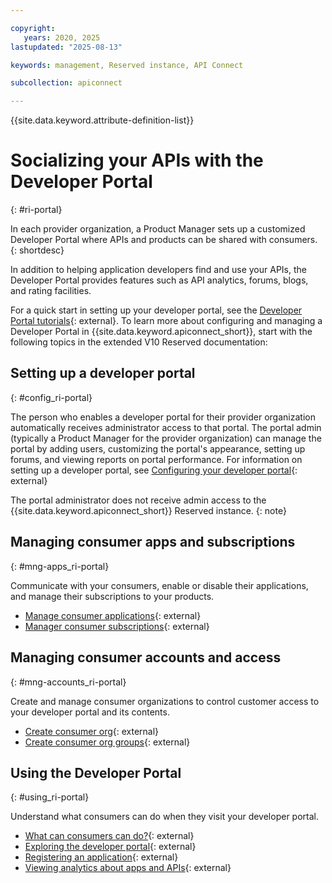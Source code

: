 ```yaml
---

copyright:
   years: 2020, 2025
lastupdated: "2025-08-13"

keywords: management, Reserved instance, API Connect

subcollection: apiconnect

---
```


{{site.data.keyword.attribute-definition-list}}

# Socializing your APIs with the Developer Portal
{: #ri-portal}

In each provider organization, a Product Manager sets up a customized Developer Portal where APIs and products can be shared with consumers.
{: shortdesc}

In addition to helping application developers find and use your APIs, the Developer Portal provides features such as API analytics, forums, blogs, and rating facilities.

For a quick start in setting up your developer portal, see the [Developer Portal tutorials](https://www.ibm.com/docs/SSMNED_v10cloud/com.ibm.apic.devportal.doc/tutorials_devportal_home.html){: external}. To learn more about configuring and managing a Developer Portal in {{site.data.keyword.apiconnect_short}}, start with the following topics in the extended V10 Reserved documentation:

## Setting up a developer portal
{: #config_ri-portal}

The person who enables a developer portal for their provider organization automatically receives administrator access to that portal. The portal admin (typically a Product Manager for the provider organization) can manage the portal by adding users, customizing the portal's appearance, setting up forums, and viewing reports on portal performance. For information on setting up a developer portal, see [Configuring your developer portal](https://www.ibm.com/docs/SSMNED_v10cloud/com.ibm.apic.devportal.doc/capim_devportal_admin.html){: external}

The portal administrator does not receive admin access to the {{site.data.keyword.apiconnect_short}} Reserved instance.
{: note}

## Managing consumer apps and subscriptions
{: #mng-apps_ri-portal}

Communicate with your consumers, enable or disable their applications, and manage their subscriptions to your products.

- [Manage consumer applications](https://www.ibm.com/docs/SSMNED_v10cloud/com.ibm.apic.apionprem.doc/manage_dev_app.html){: external}
- [Manager consumer subscriptions](https://www.ibm.com/docs/SSMNED_v10cloud/com.ibm.apic.apionprem.doc/tapic_subscriptions_manage.html){: external}

## Managing consumer accounts and access
{: #mng-accounts_ri-portal}

Create and manage consumer organizations to control customer access to your developer portal and its contents.

- [Create consumer org](https://www.ibm.com/docs/SSMNED_v10cloud/com.ibm.apic.apionprem.doc/apionprem_manage_consumerorgs.html){: external}
- [Create consumer org groups](https://www.ibm.com/docs/SSMNED_v10cloud/com.ibm.apic.apionprem.doc/tapic_consumer_org_groups.html){: external}

## Using the Developer Portal
{: #using_ri-portal}

Understand what consumers can do when they visit your developer portal.

- [What can consumers can do?](https://www.ibm.com/docs/SSMNED_v10cloud/com.ibm.apic.devportal.doc/con_cmsportal_storefront.html){: external}
- [Exploring the developer portal](https://www.ibm.com/docs/SSMNED_v10cloud/com.ibm.apic.devportal.doc/capim_portal_APIs.html){: external}
- [Registering an application](https://www.ibm.com/docs/SSMNED_v10cloud/com.ibm.apic.devportal.doc/task_cmsportal_registerapps.html){: external}
- [Viewing analytics about apps and APIs](https://www.ibm.com/docs/SSMNED_v10cloud/com.ibm.apic.devportal.doc/capim_portal_analyticsparent.html){: external}
